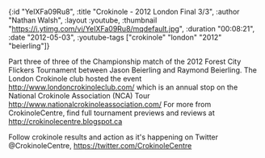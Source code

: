 {:id "YeIXFa09Ru8",
 :title "Crokinole - 2012 London Final 3/3",
 :author "Nathan Walsh",
 :layout :youtube,
 :thumbnail "https://i.ytimg.com/vi/YeIXFa09Ru8/mqdefault.jpg",
 :duration "00:08:21",
 :date "2012-05-03",
 :youtube-tags ["crokinole" "london" "2012" "beierling"]}


Part three of three of the Championship match of the 2012 Forest City Flickers Tournament between Jason Beierling and Raymond Beierling. The London Crokinole club hosted the event http://www.londoncrokinoleclub.com/ which is an annual stop on the National Crokinole Association (NCA) Tour http://www.nationalcrokinoleassociation.com/ For more from CrokinoleCentre, find full tournament previews and reviews at http://crokinolecentre.blogspot.ca

Follow crokinole results and action as it's happening on Twitter @CrokinoleCentre, https://twitter.com/CrokinoleCentre
